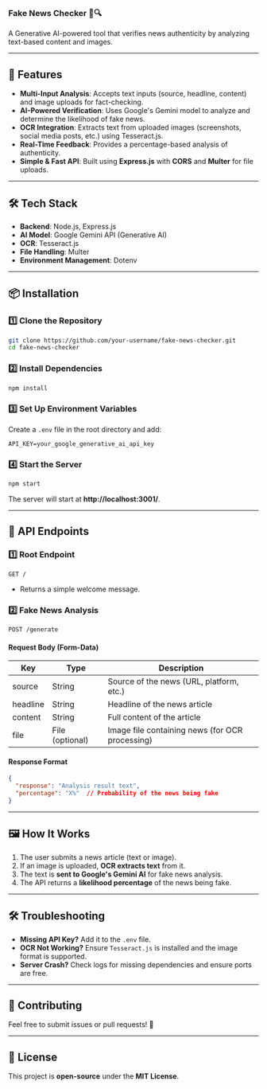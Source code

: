 ### **Fake News Checker 📰🔍**  
A Generative AI-powered tool that verifies news authenticity by analyzing text-based content and images.  

---

## 🚀 **Features**  
- **Multi-Input Analysis**: Accepts text inputs (source, headline, content) and image uploads for fact-checking.  
- **AI-Powered Verification**: Uses Google's Gemini model to analyze and determine the likelihood of fake news.  
- **OCR Integration**: Extracts text from uploaded images (screenshots, social media posts, etc.) using Tesseract.js.  
- **Real-Time Feedback**: Provides a percentage-based analysis of authenticity.  
- **Simple & Fast API**: Built using **Express.js** with **CORS** and **Multer** for file uploads.  

---

## 🛠️ **Tech Stack**  
- **Backend**: Node.js, Express.js  
- **AI Model**: Google Gemini API (Generative AI)  
- **OCR**: Tesseract.js  
- **File Handling**: Multer  
- **Environment Management**: Dotenv  

---

## 📦 **Installation**  

### **1️⃣ Clone the Repository**  
```bash
git clone https://github.com/your-username/fake-news-checker.git
cd fake-news-checker
```

### **2️⃣ Install Dependencies**  
```bash
npm install
```

### **3️⃣ Set Up Environment Variables**  
Create a `.env` file in the root directory and add:  
```
API_KEY=your_google_generative_ai_api_key
```

### **4️⃣ Start the Server**  
```bash
npm start
```
The server will start at **http://localhost:3001/**.

---

## 🎯 **API Endpoints**  

### **1️⃣ Root Endpoint**  
```http
GET /
```
- Returns a simple welcome message.  

### **2️⃣ Fake News Analysis**  
```http
POST /generate
```
#### **Request Body (Form-Data)**
| Key      | Type     | Description |
|----------|---------|-------------|
| source   | String  | Source of the news (URL, platform, etc.) |
| headline | String  | Headline of the news article |
| content  | String  | Full content of the article |
| file     | File (optional) | Image file containing news (for OCR processing) |

#### **Response Format**
```json
{
  "response": "Analysis result text",
  "percentage": "X%"  // Probability of the news being fake
}
```

---

## 🖼️ **How It Works**  
1. The user submits a news article (text or image).  
2. If an image is uploaded, **OCR extracts text** from it.  
3. The text is **sent to Google's Gemini AI** for fake news analysis.  
4. The API returns a **likelihood percentage** of the news being fake.  

---

## 🛠️ **Troubleshooting**  

- **Missing API Key?** Add it to the `.env` file.  
- **OCR Not Working?** Ensure `Tesseract.js` is installed and the image format is supported.  
- **Server Crash?** Check logs for missing dependencies and ensure ports are free.  

---

## 🤝 **Contributing**  
Feel free to submit issues or pull requests! 🚀  

---

## 📜 **License**  
This project is **open-source** under the **MIT License**.  
